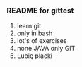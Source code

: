 ### README for gittest ###
1. learn git 
2. only in bash
3. lot's of exercises
4. none JAVA only GIT
5. Lubię placki
